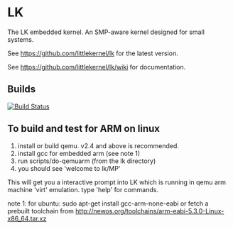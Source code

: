 # LK

The LK embedded kernel. An SMP-aware kernel designed for small systems.

See https://github.com/littlekernel/lk for the latest version.

See https://github.com/littlekernel/lk/wiki for documentation.

## Builds

[![Build Status](https://travis-ci.org/littlekernel/lk.svg?branch=master)](https://travis-ci.org/littlekernel/lk)

## To build and test for ARM on linux

1. install or build qemu. v2.4 and above is recommended.
2. install gcc for embedded arm (see note 1)
3. run scripts/do-qemuarm  (from the lk directory)
4. you should see 'welcome to lk/MP'

This will get you a interactive prompt into LK which is running in qemu
arm machine 'virt' emulation. type 'help' for commands.

note 1: for ubuntu:
sudo apt-get install gcc-arm-none-eabi
or fetch a prebuilt toolchain from
http://newos.org/toolchains/arm-eabi-5.3.0-Linux-x86_64.tar.xz
